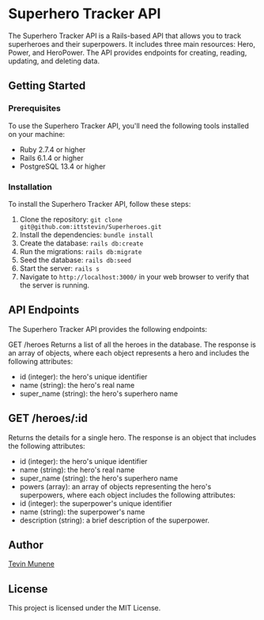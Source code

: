 # Superhero Tracker API


The Superhero Tracker API is a Rails-based API that allows you to track superheroes and their superpowers. It includes three main resources: Hero, Power, and HeroPower. The API provides endpoints for creating, reading, updating, and deleting data.

## Getting Started
### Prerequisites

To use the Superhero Tracker API, you'll need the following tools installed on your machine:

- Ruby 2.7.4 or higher
- Rails 6.1.4 or higher
- PostgreSQL 13.4 or higher

### Installation

To install the Superhero Tracker API, follow these steps:

1. Clone the repository: `git clone git@github.com:ittstevin/Superheroes.git`
2. Install the dependencies: `bundle install`
3. Create the database: `rails db:create`
4. Run the migrations: `rails db:migrate`
5. Seed the database: `rails db:seed`
6. Start the server: `rails s`
7. Navigate to `http://localhost:3000/` in your web browser to verify that the server is running.

## API Endpoints

The Superhero Tracker API provides the following endpoints:

GET /heroes
Returns a list of all the heroes in the database. The response is an array of objects, where each object represents a hero and includes the following attributes:

- id (integer): the hero's unique identifier
- name (string): the hero's real name
- super_name (string): the hero's superhero name

## GET /heroes/:id

Returns the details for a single hero. The response is an object that includes the following attributes:

- id (integer): the hero's unique identifier
- name (string): the hero's real name
- super_name (string): the hero's superhero name
- powers (array): an array of objects representing the hero's superpowers, where each object includes the following attributes:
- id (integer): the superpower's unique identifier
- name (string): the superpower's name
- description (string): a brief description of the superpower.

## Author

[Tevin Munene]([www.github.com/ittstevin](https://github.com/ittstevin))

## License

This project is licensed under the MIT License.



